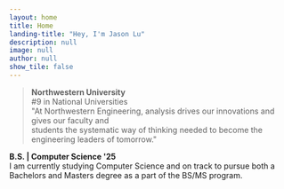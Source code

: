 ```yaml
---
layout: home
title: Home
landing-title: "Hey, I'm Jason Lu"
description: null
image: null
author: null
show_tile: false
---
```


<blockquote>
    <b>Northwestern University</b> <br/>
    #9 in National Universities <br/> "At Northwestern Engineering, analysis drives our innovations and gives our faculty and <br/>students the systematic way of thinking needed to become the engineering leaders of tomorrow." <br/>
</blockquote>

<p>
<strong>B.S. | Computer Science '25</strong>
<br/> I am currently studying Computer Science and on track to pursue both a Bachelors and Masters degree as a part of the BS/MS program.
</p>
